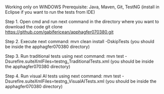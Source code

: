 # 
Working only on WINDOWS
Prerequisite:
Java, Maven, Git, TestNG (install in Eclipse if you want to run the tests from IDE)

Step 1. Open cmd and run next command in the directory where you want to download the code
			git clone https://github.com/gabifericean/apphagfer070380.git

Step 2. Execute next command:  mvn clean install -DskipTests (you should be inside the apphagfer070380 directory)

Step 3. Run traditional tests using next command: mvn test -Dsurefire.suiteXmlFiles=testng_TraditionalTests.xml (you should be inside the apphagfer070380 directory)

Step 4. Run visual AI tests using next command: mvn test -Dsurefire.suiteXmlFiles=testng_VisualAITests.xml (you should be inside the apphagfer070380 directory)

